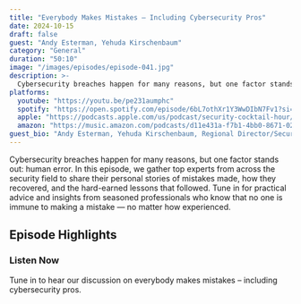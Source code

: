 ```yaml
---
title: "Everybody Makes Mistakes – Including Cybersecurity Pros"
date: 2024-10-15
draft: false
guest: "Andy Esterman, Yehuda Kirschenbaum"
category: "General"
duration: "50:10"
image: "/images/episodes/episode-041.jpg"
description: >-
  Cybersecurity breaches happen for many reasons, but one factor stands out: human error. In this episode, we gather top experts from across the security field to share their personal stories of mistakes made, how they recovered, and the hard-earned lessons that followed. Tune in for practical advice and insights from seasoned professionals who know that no one is immune to making a mistake — no matter how experienced.
platforms:
  youtube: "https://youtu.be/pe231aumphc"
  spotify: "https://open.spotify.com/episode/6bL7othXr1Y3WwDIbN7Fv1?si=8d5b4866d7e14d29"
  apple: "https://podcasts.apple.com/us/podcast/security-cocktail-hour/id1679376200?i=1000673169719"
  amazon: "https://music.amazon.com/podcasts/d11e431a-f7b1-4bb0-8671-024afce9ade6/security-cocktail-hour"
guest_bio: "Andy Esterman, Yehuda Kirschenbaum, Regional Director/Securion,Product Marketing Manager/Onyxia Cyber"
---
```


Cybersecurity breaches happen for many reasons, but one factor stands out: human error. In this episode, we gather top experts from across the security field to share their personal stories of mistakes made, how they recovered, and the hard-earned lessons that followed. Tune in for practical advice and insights from seasoned professionals who know that no one is immune to making a mistake — no matter how experienced.

## Episode Highlights

### Listen Now

Tune in to hear our discussion on everybody makes mistakes – including cybersecurity pros.